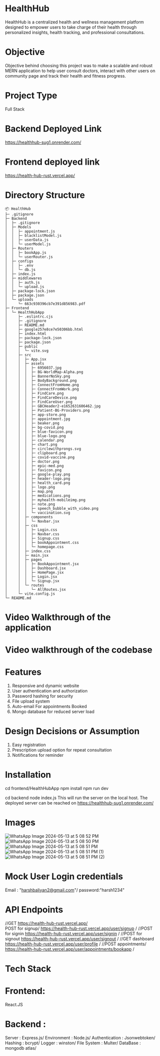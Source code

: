 # HealthHub
HealthHub is a centralized health and wellness management platform designed to empower users to take charge of their health through personalized insights, health tracking, and professional consultations.
# Objective
Objective behind choosing this project was to make a scalable and robust MERN application to help user consult doctors, interact with other users on community page and track their health and fitness progress.
# Project Type
Full Stack 
# Backend Deployed Link
https://healthhub-sug1.onrender.com/
# Frontend deployed link
https://health-hub-rust.vercel.app/
# Directory Structure
```
📦 HealthHub
├─ .gitignore
├─ Backend
│  ├─ .gitignore
│  ├─ Models
│  │  ├─ appointment.js
│  │  ├─ blacklistModel.js
│  │  ├─ userData.js
│  │  └─ userModel.js
│  ├─ Routers
│  │  ├─ bookApp.js
│  │  └─ userRouter.js
│  ├─ configs
│  │  ├─ .env
│  │  └─ db.js
│  ├─ index.js
│  ├─ middlewares
│  │  ├─ auth.js
│  │  └─ upload.js
│  ├─ package-lock.json
│  ├─ package.json
│  └─ uploads
│     └─ 663c930396cb7e391d856983.pdf
├─ Frontend
│  └─ HealthHubApp
│     ├─ .eslintrc.cjs
│     ├─ .gitignore
│     ├─ README.md
│     ├─ google257e8ce7e50306bb.html
│     ├─ index.html
│     ├─ package-lock.json
│     ├─ package.json
│     ├─ public
│     │  └─ vite.svg
│     ├─ src
│     │  ├─ App.jsx
│     │  ├─ assets
│     │  │  ├─ 6956037.jpg
│     │  │  ├─ BG-WorldMap-Alpha.png
│     │  │  ├─ BannerNoSky.png
│     │  │  ├─ BodyBackground.png
│     │  │  ├─ ConnectFromHome.png
│     │  │  ├─ ConnectFromWork.png
│     │  │  ├─ FindCare.png
│     │  │  ├─ FindCareDevice.png
│     │  │  ├─ FindCareUser.png
│     │  │  ├─ GBCHeader2-e1652631606462.jpg
│     │  │  ├─ Patient-BG-Providers.png
│     │  │  ├─ app-store.png
│     │  │  ├─ appointment.jpg
│     │  │  ├─ beaker.png
│     │  │  ├─ bg-covid.png
│     │  │  ├─ blue-favicon.png
│     │  │  ├─ blue-logo.png
│     │  │  ├─ calendar.png
│     │  │  ├─ chart.png
│     │  │  ├─ circlewithprongs.svg
│     │  │  ├─ clipboard.png
│     │  │  ├─ covid-vaccine.png
│     │  │  ├─ doctor.png
│     │  │  ├─ epic-med.png
│     │  │  ├─ favicon.png
│     │  │  ├─ google-play.png
│     │  │  ├─ header-logo.png
│     │  │  ├─ health_card.png
│     │  │  ├─ logo.png
│     │  │  ├─ map.png
│     │  │  ├─ medications.png
│     │  │  ├─ myhealth-mobileimg.png
│     │  │  ├─ note.png
│     │  │  ├─ speech_bubble_with_video.png
│     │  │  └─ vaccination.svg
│     │  ├─ components
│     │  │  └─ Navbar.jsx
│     │  ├─ css
│     │  │  ├─ Login.css
│     │  │  ├─ Navbar.css
│     │  │  ├─ Signup.css
│     │  │  ├─ bookAppointment.css
│     │  │  └─ homepage.css
│     │  ├─ index.css
│     │  ├─ main.jsx
│     │  ├─ pages
│     │  │  ├─ BookAppointment.jsx
│     │  │  ├─ Dashboard.jsx
│     │  │  ├─ HomePage.jsx
│     │  │  ├─ Login.jsx
│     │  │  └─ Signup.jsx
│     │  └─ routes
│     │     └─ AllRoutes.jsx
│     └─ vite.config.js
└─ README.md
```

# Video Walkthrough of the application









# Video walkthrough of the codebase






# Features
1. Responsive and dynamic website
2. User authentication and authorization
3. Password hashing for security
4. File upload system
5. Auto-email For appointments Booked
6. Mongo database for reduced server load

# Design Decisions or Assumption
1. Easy registration
2. Prescription upload option for repeat consultation
3. Notifications for reminder

# Installation
cd frontend/HealthHubApp
npm install
npm run dev

cd backend
node index.js 
This will run the server on the local host. The deployed server can be reached on https://healthhub-sug1.onrender.com/


# Images
![WhatsApp Image 2024-05-13 at 5 08 52 PM](https://github.com/CodingRun15/HealthHub/assets/154725027/67104291-f7bc-4177-a037-e26dc0eb9c26)
![WhatsApp Image 2024-05-13 at 5 08 50 PM](https://github.com/CodingRun15/HealthHub/assets/154725027/ae98aa70-ad90-4007-8f64-b4d6d112652d)
![WhatsApp Image 2024-05-13 at 5 08 51 PM](https://github.com/CodingRun15/HealthHub/assets/154725027/5493cc9e-3f0d-400d-8eef-1df78aef8eda)
![WhatsApp Image 2024-05-13 at 5 08 51 PM (1)](https://github.com/CodingRun15/HealthHub/assets/154725027/0bc1b0ac-a9a3-4e44-aed9-371a4f225f19)
![WhatsApp Image 2024-05-13 at 5 08 51 PM (2)](https://github.com/CodingRun15/HealthHub/assets/154725027/024461f5-2de3-4276-8db5-96a59b7aaeb1)

# Mock User Login credentials
Email : "harshbaliyan2@gmail.com"/
password:"harsh1234"
# API Endpoints
//GET 
https://health-hub-rust.vercel.app/ </br> 
POST for signup/
https://health-hub-rust.vercel.app/user/signup /
//POST for signin
https://health-hub-rust.vercel.app/user/signin /
//POST for signout
https://health-hub-rust.vercel.app/user/signout /
//GET dashboard
https://health-hub-rust.vercel.app/user/profile /
//POST appointments/
https://health-hub-rust.vercel.app/user/appointments/bookapp /
# Tech Stack
# Frontend: 
React.JS 
# Backend : 
Server : Express.js/
Environment : Node.js/
Authentication : Jsonwebtoken/
Hashing : bcrypt/
Logger : winston/
File System : Multer/
DataBase : mongodb atlas/




